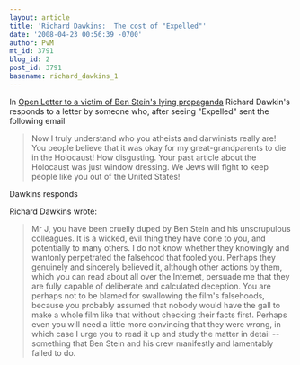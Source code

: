 ```yaml
---
layout: article
title: 'Richard Dawkins:  The cost of "Expelled"'
date: '2008-04-23 00:56:39 -0700'
author: PvM
mt_id: 3791
blog_id: 2
post_id: 3791
basename: richard_dawkins_1
---
```

In [Open Letter to a victim of Ben Stein's lying propaganda](http://richarddawkins.net/article,2488,Open-Letter-to-a-victim-of-Ben-Steins-lying-propaganda,Richard-Dawkins) Richard Dawkin's responds to a letter by someone who, after seeing "Expelled" sent the following email

> Now I truly understand who you atheists and darwinists really are! You people believe that it was okay for my great-grandparents to die in the Holocaust! How disgusting. Your past article about the Holocaust was just window dressing. We Jews will fight to keep people like you out of the United States! 

Dawkins responds

Richard Dawkins wrote:

> Mr J, you have been cruelly duped by Ben Stein and his unscrupulous colleagues. It is a wicked, evil thing they have done to you, and potentially to many others. I do not know whether they knowingly and wantonly perpetrated the falsehood that fooled you. Perhaps they genuinely and sincerely believed it, although other actions by them, which you can read about all over the Internet, persuade me that they are fully capable of deliberate and calculated deception. You are perhaps not to be blamed for swallowing the film's falsehoods, because you probably assumed that nobody would have the gall to make a whole film like that without checking their facts first. Perhaps even you will need a little more convincing that they were wrong, in which case I urge you to read it up and study the matter in detail -- something that Ben Stein and his crew manifestly and lamentably failed to do.
